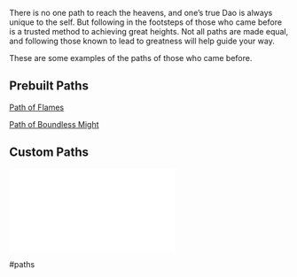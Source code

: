 There is no one path to reach the heavens, and one’s true Dao is always unique to the self. But following in the footsteps of those who came before is a trusted method to achieving great heights. Not all paths are made equal, and following those known to lead to greatness will help guide your way.  
  
These are some examples of the paths of those who came before.


## Prebuilt Paths
[Path of Flames](Path%20of%20Flames.md)

[Path of Boundless Might](Path%20of%20Boundless%20Might.md)

## Custom Paths
![Custom Path Template](Custom%20Path%20Template.md)  


#paths 